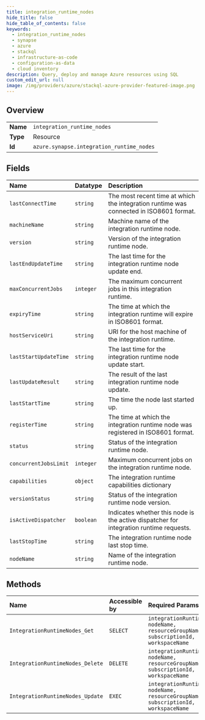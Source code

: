 ```yaml
---
title: integration_runtime_nodes
hide_title: false
hide_table_of_contents: false
keywords:
  - integration_runtime_nodes
  - synapse
  - azure    
  - stackql
  - infrastructure-as-code
  - configuration-as-data
  - cloud inventory
description: Query, deploy and manage Azure resources using SQL
custom_edit_url: null
image: /img/providers/azure/stackql-azure-provider-featured-image.png
---
```

  
    

## Overview
<table><tbody>
<tr><td><b>Name</b></td><td><code>integration_runtime_nodes</code></td></tr>
<tr><td><b>Type</b></td><td>Resource</td></tr>
<tr><td><b>Id</b></td><td><code>azure.synapse.integration_runtime_nodes</code></td></tr>
</tbody></table>

## Fields
| Name | Datatype | Description |
|:-----|:---------|:------------|
| `lastConnectTime` | `string` | The most recent time at which the integration runtime was connected in ISO8601 format. |
| `machineName` | `string` | Machine name of the integration runtime node. |
| `version` | `string` | Version of the integration runtime node. |
| `lastEndUpdateTime` | `string` | The last time for the integration runtime node update end. |
| `maxConcurrentJobs` | `integer` | The maximum concurrent jobs in this integration runtime. |
| `expiryTime` | `string` | The time at which the integration runtime will expire in ISO8601 format. |
| `hostServiceUri` | `string` | URI for the host machine of the integration runtime. |
| `lastStartUpdateTime` | `string` | The last time for the integration runtime node update start. |
| `lastUpdateResult` | `string` | The result of the last integration runtime node update. |
| `lastStartTime` | `string` | The time the node last started up. |
| `registerTime` | `string` | The time at which the integration runtime node was registered in ISO8601 format. |
| `status` | `string` | Status of the integration runtime node. |
| `concurrentJobsLimit` | `integer` | Maximum concurrent jobs on the integration runtime node. |
| `capabilities` | `object` | The integration runtime capabilities dictionary |
| `versionStatus` | `string` | Status of the integration runtime node version. |
| `isActiveDispatcher` | `boolean` | Indicates whether this node is the active dispatcher for integration runtime requests. |
| `lastStopTime` | `string` | The integration runtime node last stop time. |
| `nodeName` | `string` | Name of the integration runtime node. |
## Methods
| Name | Accessible by | Required Params | Description |
|:-----|:--------------|:----------------|:------------|
| `IntegrationRuntimeNodes_Get` | `SELECT` | `integrationRuntimeName, nodeName, resourceGroupName, subscriptionId, workspaceName` | Get an integration runtime node |
| `IntegrationRuntimeNodes_Delete` | `DELETE` | `integrationRuntimeName, nodeName, resourceGroupName, subscriptionId, workspaceName` | Delete an integration runtime node |
| `IntegrationRuntimeNodes_Update` | `EXEC` | `integrationRuntimeName, nodeName, resourceGroupName, subscriptionId, workspaceName` | Create an integration runtime node |
